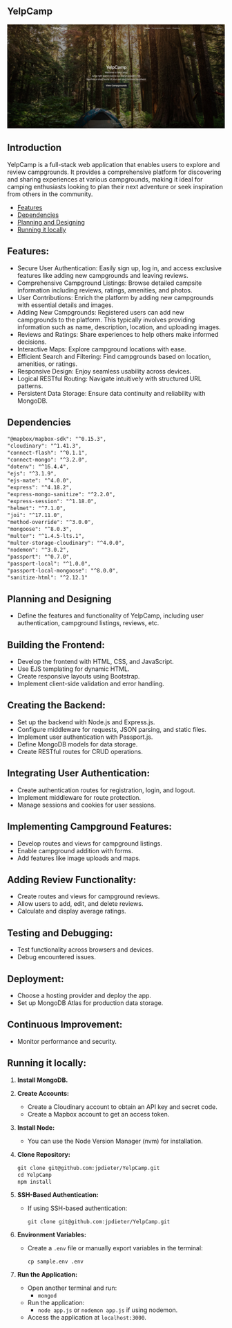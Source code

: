## YelpCamp

![YelpCamp Image](public/images/YelpCamp.png)

<!-- Live App: https://yelpcamp-s39h.onrender.com/ -->

## Introduction

YelpCamp is a full-stack web application that enables users to explore and review campgrounds. It provides a comprehensive platform for discovering and sharing experiences at various campgrounds, making it ideal for camping enthusiasts looking to plan their next adventure or seek inspiration from others in the community.

- [Features](#features)
- [Dependencies](#dependencies)
- [Planning and Designing](#planning-and-designing)
- [Running it locally](#running-it-locally)

## Features:

* Secure User Authentication: Easily sign up, log in, and access exclusive features like adding new campgrounds and leaving reviews.
* Comprehensive Campground Listings: Browse detailed campsite information including reviews, ratings, amenities, and photos.
* User Contributions: Enrich the platform by adding new campgrounds with essential details and images.
* Adding New Campgrounds: Registered users can add new campgrounds to the platform. This typically involves providing information such as name, description, location, and uploading images.
* Reviews and Ratings: Share experiences to help others make informed decisions.
* Interactive Maps: Explore campground locations with ease.
* Efficient Search and Filtering: Find campgrounds based on location, amenities, or ratings.
* Responsive Design: Enjoy seamless usability across devices.
* Logical RESTful Routing: Navigate intuitively with structured URL patterns.
* Persistent Data Storage: Ensure data continuity and reliability with MongoDB.

## Dependencies 
    "@mapbox/mapbox-sdk": "^0.15.3",
    "cloudinary": "^1.41.3",
    "connect-flash": "^0.1.1",
    "connect-mongo": "^3.2.0",
    "dotenv": "^16.4.4",
    "ejs": "^3.1.9",
    "ejs-mate": "^4.0.0",
    "express": "^4.18.2",
    "express-mongo-sanitize": "^2.2.0",
    "express-session": "^1.18.0",
    "helmet": "^7.1.0",
    "joi": "^17.11.0",
    "method-override": "^3.0.0",
    "mongoose": "^8.0.3",
    "multer": "^1.4.5-lts.1",
    "multer-storage-cloudinary": "^4.0.0",
    "nodemon": "^3.0.2",
    "passport": "^0.7.0",
    "passport-local": "^1.0.0",
    "passport-local-mongoose": "^8.0.0",
    "sanitize-html": "^2.12.1"

## Planning and Designing

* Define the features and functionality of YelpCamp, including user authentication, campground listings, reviews, etc.

## Building the Frontend:
* Develop the frontend with HTML, CSS, and JavaScript.
* Use EJS templating for dynamic HTML.
* Create responsive layouts using Bootstrap.
* Implement client-side validation and error handling.

## Creating the Backend:
* Set up the backend with Node.js and Express.js.
* Configure middleware for requests, JSON parsing, and static files.
* Implement user authentication with Passport.js.
* Define MongoDB models for data storage.
* Create RESTful routes for CRUD operations.

## Integrating User Authentication:
* Create authentication routes for registration, login, and logout.
* Implement middleware for route protection.
* Manage sessions and cookies for user sessions.

## Implementing Campground Features:
* Develop routes and views for campground listings.
* Enable campground addition with forms.
* Add features like image uploads and maps.

## Adding Review Functionality:
* Create routes and views for campground reviews.
* Allow users to add, edit, and delete reviews.
* Calculate and display average ratings.

## Testing and Debugging:
* Test functionality across browsers and devices.
* Debug encountered issues.

## Deployment:
* Choose a hosting provider and deploy the app.
* Set up MongoDB Atlas for production data storage.

## Continuous Improvement:
* Monitor performance and security.

## Running it locally:

1. **Install MongoDB.**
2. **Create Accounts:**
    - Create a Cloudinary account to obtain an API key and secret code.
    - Create a Mapbox account to get an access token.

3. **Install Node:**
    - You can use the Node Version Manager (nvm) for installation.

4. **Clone Repository:**
    ```
    git clone git@github.com:jpdieter/YelpCamp.git
    cd YelpCamp
    npm install
    ```

5. **SSH-Based Authentication:**
    - If using SSH-based authentication:
        ```
        git clone git@github.com:jpdieter/YelpCamp.git
        ```

6. **Environment Variables:**
    - Create a `.env` file or manually export variables in the terminal:
        ```
        cp sample.env .env
        ```

7. **Run the Application:**
    - Open another terminal and run:
        - `mongod`
    - Run the application:
        - `node app.js` or `nodemon app.js` if using nodemon.
    - Access the application at `localhost:3000`.
